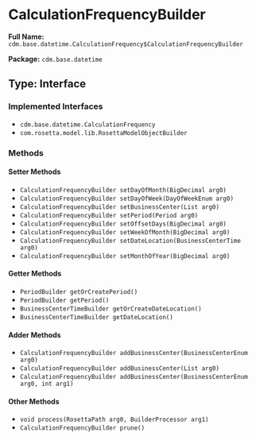 # CalculationFrequencyBuilder

**Full Name:** `cdm.base.datetime.CalculationFrequency$CalculationFrequencyBuilder`

**Package:** `cdm.base.datetime`

## Type: Interface

### Implemented Interfaces

- `cdm.base.datetime.CalculationFrequency`
- `com.rosetta.model.lib.RosettaModelObjectBuilder`

### Methods

#### Setter Methods

- `CalculationFrequencyBuilder setDayOfMonth(BigDecimal arg0)`
- `CalculationFrequencyBuilder setDayOfWeek(DayOfWeekEnum arg0)`
- `CalculationFrequencyBuilder setBusinessCenter(List arg0)`
- `CalculationFrequencyBuilder setPeriod(Period arg0)`
- `CalculationFrequencyBuilder setOffsetDays(BigDecimal arg0)`
- `CalculationFrequencyBuilder setWeekOfMonth(BigDecimal arg0)`
- `CalculationFrequencyBuilder setDateLocation(BusinessCenterTime arg0)`
- `CalculationFrequencyBuilder setMonthOfYear(BigDecimal arg0)`

#### Getter Methods

- `PeriodBuilder getOrCreatePeriod()`
- `PeriodBuilder getPeriod()`
- `BusinessCenterTimeBuilder getOrCreateDateLocation()`
- `BusinessCenterTimeBuilder getDateLocation()`

#### Adder Methods

- `CalculationFrequencyBuilder addBusinessCenter(BusinessCenterEnum arg0)`
- `CalculationFrequencyBuilder addBusinessCenter(List arg0)`
- `CalculationFrequencyBuilder addBusinessCenter(BusinessCenterEnum arg0, int arg1)`

#### Other Methods

- `void process(RosettaPath arg0, BuilderProcessor arg1)`
- `CalculationFrequencyBuilder prune()`

